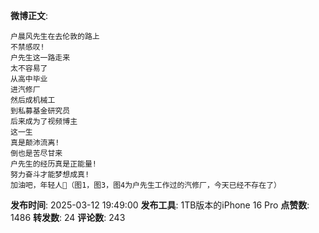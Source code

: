 **微博正文**: 
```
户晨风先生在去伦敦的路上
不禁感叹!
户先生这一路走来
太不容易了
从高中毕业
进汽修厂
然后成机械工
到私募基金研究员
后来成为了视频博主
这一生
真是颠沛流离!
倒也是苦尽甘来
户先生的经历真是正能量!
努力奋斗才能梦想成真!
加油吧，年轻人🙏（图1，图3，图4为户先生工作过的汽修厂，今天已经不存在了）
```
**发布时间**: 2025-03-12 19:49:00
**发布工具**: 1TB版本的iPhone 16 Pro
**点赞数**: 1486
**转发数**: 24
**评论数**: 243

